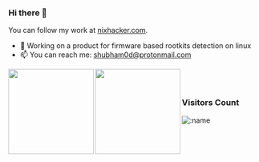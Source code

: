 ### Hi there 👋
You can follow my work at [nixhacker.com](https://nixhacker.com).

- 🔭 Working on a product for firmware based rootkits detection on linux
- 📫 You can reach me: shubham0d@protonmail.com

<a href="https://github.com/shubham0d">
  <img align="left" height="170px" src="https://github-readme-stats.vercel.app/api?username=shubham0d&count_private=true&show_icons=true" />
</a>
<a href="https://github.com/shubham0d">
  <img align="left" height="170px" src="https://github-readme-stats.vercel.app/api/top-langs/?username=shubham0d&show_icons=true&layout=compact" />
</a>
<br/>
<br/>

### Visitors Count
![:name](https://count.getloli.com/get/@shubham0d)

<!--
**shubham0d/shubham0d** is a ✨ _special_ ✨ repository because its `README.md` (this file) appears on your GitHub profile.

Here are some ideas to get you started:

- 🔭 I’m currently working on a product for linux firmware rootkits detection
- 🤔 I’m looking for help with ...
- 📫 How to reach me: ...
- 😄 Pronouns: ...
- ⚡ Fun fact: ...
-->
